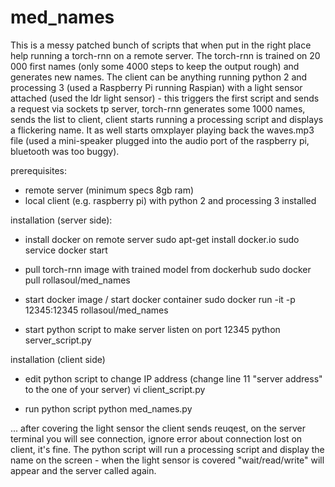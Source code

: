 # med_names

This is a messy patched bunch of scripts that when put in the right place help running a torch-rnn on a remote server.
The torch-rnn is trained on 20 000 first names (only some 4000 steps to keep the output rough) and generates new names.
The client can be anything running python 2 and processing 3 (used a Raspberry Pi running Raspian) with a light sensor 
attached (used the ldr light sensor) - this triggers the first script and sends a request via sockets tp server,
torch-rnn generates some 1000 names, sends the list to client, client starts running a processing script and displays a flickering name.
It as well starts omxplayer playing back the waves.mp3 file (used a mini-speaker plugged into the audio port of the raspberry pi, 
bluetooth was too buggy). 

prerequisites:

- remote server (minimum specs 8gb ram)
- local client (e.g. raspberry pi) with python 2 and processing 3 installed

installation (server side):

- install docker on remote server
    sudo apt-get install docker.io
    sudo service docker start
  
- pull torch-rnn image with trained model from dockerhub
  sudo docker pull rollasoul/med_names

- start docker image / start docker container
  sudo docker run -it -p 12345:12345 rollasoul/med_names

- start python script to make server listen on port 12345
  python server_script.py
  
installation (client side)

- edit python script to change IP address (change line 11 "server address" to the one of your server)
  vi client_script.py

- run python script
  python med_names.py
  
... after covering the light sensor the client sends reuqest, on the server terminal you will see connection, ignore error about connection lost on client, it's fine. 
The python script will run a processing script and display the name on the screen - when the light sensor is covered "wait/read/write" will appear and the server called again.
  
  
